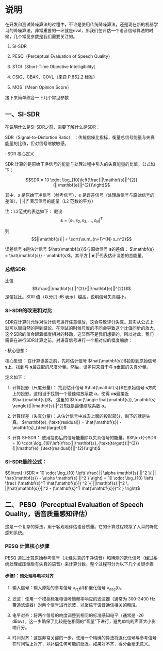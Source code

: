 # 说明

在开发和测试降噪算法的过程中，不论是使用传统降噪算法，还是现在新的机器学习的降噪算法，非常重要的一环就是eval，那我们在评估一个语音信号算法的时候，几个常见参数是我们需要关注的。

1. SI-SDR

2. PESQ（Perceptual Evaluation of Speech Quality）

3. STOI（Short-Time Objective Intelligibility）

4. CSIG、CBAK、COVL（来自 P.862.2 标准）

5. MOS（Mean Opinion Score） 

接下来简单综合一下几个常见参数

## 一、SI-SDR

在说明什么是SI-SDR之前，需要了解什么是SDR：

SDR（Signal-to-Distortion Ratio） ：传统信噪比指标，衡量总信号能量与失真能量的比值，但对信号缩放敏感。

· SDR 核心定义 

SDR 计算的是原始干净信号的能量与处理过程中引入的失真能量的比值，公式如下：

$$SDR = 10 \cdot \log_{10}\left(\frac{||\mathbf{s}||^{2}}{||\mathbf{e}||^{2}}\right)$$

其中，s 是原始干净信号（参考信号），e 是误差信号（处理后信号与原始信号的差值），||·||² 表示信号的能量（L2 范数的平方）


注：L2范式的表达如下：
假设
$$\mathbf{s} = [s_1, s_2, s_3, ..., s_N]^T$$

则$$||\mathbf{s}|| = \sqrt{\sum_{n=1}^{N} s_n^2}$$


误差信号 $\mathbf{e}$是估计信号 $\hat{\mathbf{s}}$与原始信号 $\mathbf{s}$的差值： $\mathbf{e} = \hat{\mathbf{s}} - \mathbf{s}$，其平方 $||\mathbf{e}||^2$代表估计误差的总能量。

### 总结SDR:

比值 $$\frac{||\mathbf{s}||^{2}}{||\mathbf{e}||^{2}}$$是​​信扰比​​。SDR 值（以分贝 dB 表示）越高，说明信号失真越小。

### SI-SDR的改进和对比

SDR​​ 在计算时允许对估计信号进行任意缩放，这会导致评分失真。其实从公式上就可以很自然的得到结论，在测试的时候尺度的不同会导致这个比值同步的放大，这个SDR的值会跟着幅度相对的移动，这显然不是我们想要的，所以对此，我们需要在进行SDR计算之前，对语音信号进行一个相对应的幅度缩放：

· 核心思想：

核心思想：​​ 在计算误差之前，先将估计信号 $\hat{\mathbf{s}}$投影到原始信号 $\mathbf{s}$上，找到与 $\mathbf{s}$最匹配的​​尺度分量​​。然后，误差只来自于与 $\mathbf{s}$垂直的​​失真分量​​。

定义如下：

1. ​​计算投影（尺度分量）：​​ 找到估计信号 $\hat{\mathbf{s}}$在原始信号 $\mathbf{s}$方向上的投影。这相当于找到一个最佳缩放系数 $\alpha$，使得 $\alpha\mathbf{s}$最接近 $\hat{\mathbf{s}}$。
这里的 $\frac{\langle \hat{\mathbf{s}}, \mathbf{s} \rangle}{||\mathbf{s}||^2}$就是最佳缩放系数 $\alpha$。

2. 计算误差（失真分量）：​​ 从估计信号中减去上面的投影部分，剩下的就是失真。
$\mathbf{e}_{\text{residual}} = \hat{\mathbf{s}} - \mathbf{s}_{\text{target}}$

3. 计算 SI-SDR：​​ 使用投影后的信号能量除以失真信号的能量。$SI\text{-}SDR = 10 \cdot \log_{10}\left(\frac{||\mathbf{s}_{\text{target}}||^{2}}{||\mathbf{e}_{\text{residual}}||^{2}}\right)$

### SI-SDR最终公式：

$SI\text{-}SDR = 10 \cdot \log_{10} \left( \frac{ || \alpha \mathbf{s} ||^2 }{ || \hat{\mathbf{s}} - \alpha \mathbf{s} ||^2 } \right) = 10 \cdot \log_{10} \left( \frac{ (\mathbf{s}^T \hat{\mathbf{s}}) ^2 }{ ||\mathbf{s}||^2 \, ||\hat{\mathbf{s}}||^2 - (\mathbf{s}^T \hat{\mathbf{s}})^2 } \right)$

## 二、 PESQ（Perceptual Evaluation of Speech Quality，语音质量感知评估）

这是一个复杂的算法，用于客观地评估语音质量。它的计算过程模拟了人耳的听觉感知系统。

### PESQ 计算核心步骤

PESQ 通过比较​​原始参考信号​​（未经失真的干净语音）和​​待测的退化信号​​（经过系统处理或压缩后有失真的语音）来计算分数。整个过程可分为以下几个关键步骤

#### 步骤1：预处理与电平对齐​

1. 输入信号​​：输入原始的参考信号 $x_{ref}(t)$和退化信号 $x_{deg}(t)$。

2. 滤波​​：使用一个模拟标准电话听筒频率响应的滤波器（通常为 300-3400 Hz 带通滤波器）对两个信号进行滤波，以聚焦于语音通信相关的频段。

3. 电平对齐​​：将两个信号的响度调整到相同的标准感知电平（通常是 -26 dBov）。这一步确保了比较是在相同的“音量”下进行，避免单纯的声音大小影响评分。

4. 时间对齐​​：这是非常关键的一步。使用一个精确的算法将退化信号与参考信号在时间轴上对齐，以补偿任何可能的延迟。如果对不齐，得分会毫无意义。

